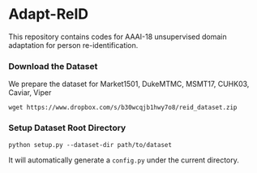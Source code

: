 # Adapt-ReID
This repository contains codes for AAAI-18 unsupervised domain adaptation for person re-identification.

### Download the Dataset
We prepare the dataset for Market1501, DukeMTMC, MSMT17, CUHK03, Caviar, Viper
``` 
wget https://www.dropbox.com/s/b30wcqjb1hwy7o8/reid_dataset.zip
```


### Setup Dataset Root Directory
``` 
python setup.py --dataset-dir path/to/dataset
```

It will automatically generate a ```config.py``` under the current directory.


